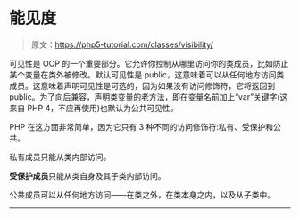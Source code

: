 # 能见度

> 原文：<https://php5-tutorial.com/classes/visibility/>

可见性是 OOP 的一个重要部分。它允许你控制从哪里访问你的类成员，比如防止某个变量在类外被修改。默认可见性是 public，这意味着可以从任何地方访问类成员。这意味着声明可见性是可选的，因为如果没有访问修饰符，它将返回到 public。为了向后兼容，声明类变量的老方法，即在变量名前加上“var”关键字(这来自 PHP 4，不应再使用)也默认为公共可见性。

PHP 在这方面非常简单，因为它只有 3 种不同的访问修饰符:私有、受保护和公共。

私有成员只能从类内部访问。

**受保护成员**只能从类自身及其子类内部访问。

公共成员可以从任何地方访问——在类之外，在类本身之内，以及从子类中。

* * *